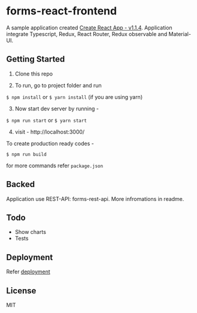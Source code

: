 # forms-react-frontend

A sample application created [Create React App - v1.1.4](https://github.com/facebookincubator/create-react-app).
Application integrate Typescript, Redux, React Router, Redux observable and Material-UI.

## Getting Started

1. Clone this repo

2. To run, go to project folder and run

`$ npm install`
or
`$ yarn install` (if you are using yarn)

3. Now start dev server by running -

`$ npm run start`
or
`$ yarn start`

4. visit - http://localhost:3000/

To create production ready codes -

`$ npm run build`

for more commands refer `package.json`


## Backed

Application use REST-API: forms-rest-api. More infromations in readme. 

## Todo
- Show charts
- Tests

## Deployment

Refer [deployment](https://github.com/facebook/create-react-app/blob/master/packages/react-scripts/template/README.md#deployment)

## License

MIT

